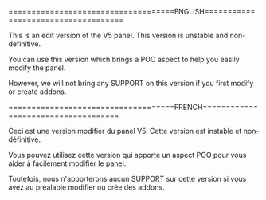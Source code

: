 ====================================ENGLISH====================================

This is an edit version of the V5 panel.
This version is unstable and non-definitive.

You can use this version which brings a POO aspect to help you easily modify the panel.

However, we will not bring any SUPPORT on this version if you first modify or create addons.

====================================FRENCH====================================

Ceci est une version modifier du panel V5.
Cette version est instable et non-définitive.

Vous pouvez utilisez cette version qui apporte un aspect POO pour vous aider à facilement modifier le panel.

Toutefois, nous n'apporterons aucun SUPPORT sur cette version si vous avez au préalable modifier ou crée des addons.
